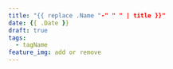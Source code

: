 ```yaml
---
title: "{{ replace .Name "-" " " | title }}"
date: {{ .Date }}
draft: true
tags:
  - tagName
feature_img: add or remove
---
```


